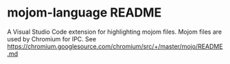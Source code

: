 # mojom-language README

A Visual Studio Code extension for highlighting mojom files. Mojom files are
used by Chromium for IPC. See https://chromium.googlesource.com/chromium/src/+/master/mojo/README.md
